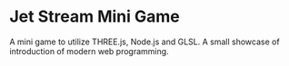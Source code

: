 # Jet Stream Mini Game
A mini game to utilize THREE.js, Node.js and GLSL.
A small showcase of introduction of modern web programming.
